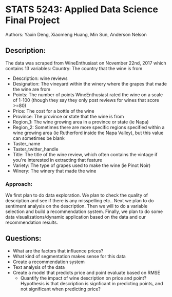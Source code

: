 # STATS 5243: Applied Data Science Final Project 

Authors: Yaxin Deng, Xiaomeng Huang, Min Sun, Anderson Nelson 


##  Description: 
The data was scraped from WineEnthusiast on November 22nd, 2017 which contains 13 variables:
Country: The country that the wine is from 
- Description: wine reviews
- Designation: The vineyard within the winery where the grapes that made the wine are from
- Points: The number of points WineEnthusiast rated the wine on a scale of 1-100 (though they say they only post reviews for wines that score >=80)
- Price: The cost for a bottle of the wine
- Province: The province or state that the wine is from
- Region_1: The wine growing area in a province or state (ie Napa)
- Region_2: Sometimes there are more specific regions specified within a wine growing area (ie Rutherford inside the Napa Valley), but this value can sometimes be blank
- Taster_name
- Taster_twitter_handle
- Title: The title of the wine review, which often contains the vintage if you're interested in extracting that feature
- Variety: The type of grapes used to make the wine (ie Pinot Noir)
- Winery: The winery that made the wine

### Approach:
We first plan to do data exploration. We plan to check the quality of description and see if there is any misspelling etc.. Next we plan to do sentiment analysis on the description. Then we will to do a variable selection and build a recommendation system. Finally, we plan to do some data visualizations/dynamic application based on the data and our recommendation results.


## Questions: 
 
- What are the factors that influence prices?
- What kind of segmentation makes sense for this data
- Create a recommendation system 
- Text analysis of the data 
- Create a model that predicts price and point evaluate based on RMSE
  - Quantify the impact of wine description on price and point? Hypothesis is that description is signficant in predicting points, and not significant when predicting price? 

